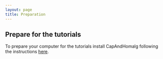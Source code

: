 ```yaml
---
layout: page
title: Preparation
---
```


## Prepare for the tutorials

To prepare your computer for the tutorials install CapAndHomalg following the instructions [here](https://homalg-project.github.io/docs/installation).
